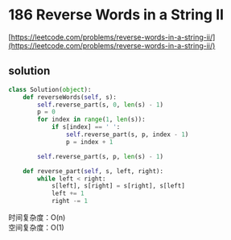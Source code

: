# 186 Reverse Words in a String II

[https://leetcode.com/problems/reverse-words-in-a-string-ii/](https://leetcode.com/problems/reverse-words-in-a-string-ii/)

## solution

```python
class Solution(object):
    def reverseWords(self, s):
        self.reverse_part(s, 0, len(s) - 1)
        p = 0
        for index in range(1, len(s)):
            if s[index] == ' ':
                self.reverse_part(s, p, index - 1)
                p = index + 1

        self.reverse_part(s, p, len(s) - 1)

    def reverse_part(self, s, left, right):
        while left < right:
            s[left], s[right] = s[right], s[left]
            left += 1
            right -= 1
```

时间复杂度：O(n) <br>
空间复杂度：O(1)
